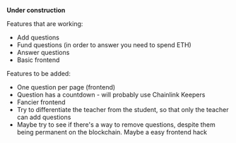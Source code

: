 **Under construction**

Features that are working:
- Add questions
- Fund questions (in order to answer you need to spend ETH)
- Answer questions
- Basic frontend

Features to be added:
- One question per page (frontend)
- Question has a countdown - will probably use Chainlink Keepers
- Fancier frontend
- Try to differentiate the teacher from the student, so that only the teacher can add questions
- Maybe try to see if there's a way to remove questions, despite them being permanent on the blockchain. Maybe a easy frontend hack
